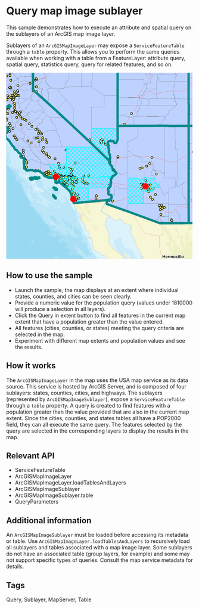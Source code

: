 # Query map image sublayer

This sample demonstrates how to execute an attribute and spatial query on the sublayers of an ArcGIS map image layer.

Sublayers of an `ArcGISMapImageLayer` may expose a `ServiceFeatureTable` through a `table` property. This allows you to perform the same queries available when working with a table from a FeatureLayer: attribute query, spatial query, statistics query, query for related features, and so on.

![](screenshot.png)

## How to use the sample
- Launch the sample, the map displays at an extent where individual states, counties, and cities can be seen clearly.
- Provide a numeric value for the population query (values under 1810000 will produce a selection in all layers).
- Click the Query in extent button to find all features in the current map extent that have a population greater than the value entered.
- All features (cities, counties, or states) meeting the query criteria are selected in the map.
- Experiment with different map extents and population values and see the results.

## How it works
The `ArcGISMapImageLayer` in the map uses the USA map service as its data source. This service is hosted by ArcGIS Server, and is composed of four sublayers: states, counties, cities, and highways. The sublayers (represented by `ArcGISMapImageSublayer`), expose a `ServiceFeatureTable` through a `table` property. A query is created to find features with a population greater than the value provided that are also in the current map extent. Since the cities, counties, and states tables all have a POP2000 field, they can all execute the same query. The features selected by the query are selected in the corresponding layers to display the results in the map.

## Relevant API
- ServiceFeatureTable
- ArcGISMapImageLayer
- ArcGISMapImageLayer.loadTablesAndLayers
- ArcGISMapImageSublayer
- ArcGISMapImageSublayer.table
- QueryParameters

## Additional information
An `ArcGISMapImageSublayer` must be loaded before accessing its metadata or table. Use `ArcGISMapImageLayer.loadTablesAndLayers` to recursively load all sublayers and tables associated with a map image layer. Some sublayers do not have an associated table (group layers, for example) and some may not support specific types of queries. Consult the map service metadata for details.

## Tags
Query, Sublayer, MapServer, Table

